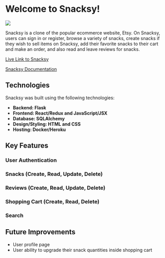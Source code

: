 <h1>Welcome to Snacksy!</h1>

<img src="https://i.postimg.cc/VkvM9qZQ/Screen-Shot-2022-07-31-at-12-22-34-AM.png"></img>

Snacksy is a clone of the popular ecommerce website, Etsy. On Snacksy, users can sign in or register, browse a variety of snacks, create snacks if they wish to sell items on Snacksy, add their favorite snacks to their cart and make an order, and also read and leave reviews for snacks.

[Live Link to Snacksy](https://snacksy.herokuapp.com/)

[Snacksy Documentation](https://github.com/joshsalcido/Snacksy/wiki)

## Technologies

Snacksy was built using the following technologies:
* **Backend: Flask**
* **Frontend: React/Redux and JavaScript/JSX**
* **Database: SQLAlchemy**
* **Design/Styling: HTML and CSS**
* **Hosting: Docker/Heroku**

## Key Features

### User Authentication

### Snacks (Create, Read, Update, Delete)

### Reviews (Create, Read, Update, Delete)

### Shopping Cart (Create, Read, Delete)

### Search

## Future Improvements

* User profile page
* User ability to upgrade their snack quantities inside shopping cart
